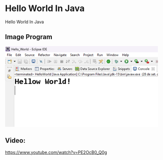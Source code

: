# Hello World In Java
  Hello World In Java

 ## Image Program
![Currículo no Computador](helloWorld.png)

## Video: 
https://www.youtube.com/watch?v=PE2OcB0_Q0g